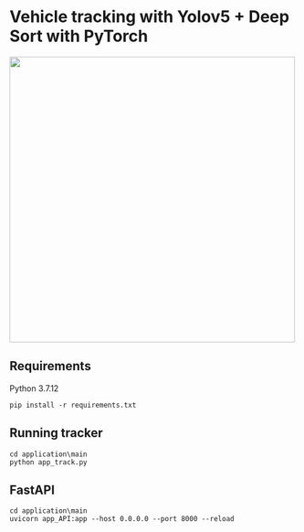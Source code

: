 # Vehicle tracking with Yolov5 + Deep Sort with PyTorch

<p>
<img src="videos/example3.gif" width="500"/>
</p>



## Requirements

Python 3.7.12 

```
pip install -r requirements.txt
```

    
## Running tracker

```
cd application\main
python app_track.py
```


## FastAPI

```
cd application\main
uvicorn app_API:app --host 0.0.0.0 --port 8000 --reload

```



